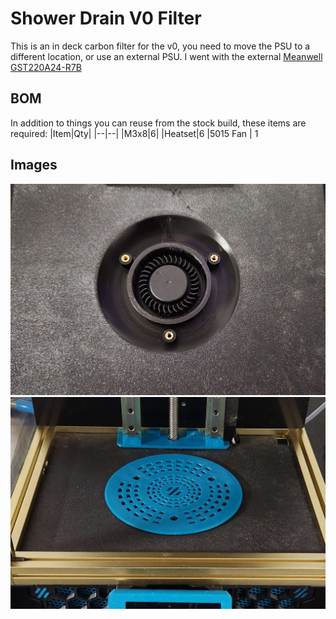 Shower Drain V0 Filter
============

This is an in deck carbon filter for the v0, you need to move the PSU to a different location, or use an external PSU. I went with the external [Meanwell GST220A24-R7B](https://www.amazon.com/gp/product/B01515NRL2/ref=ppx_yo_dt_b_search_asin_title?ie=UTF8&psc=1)


BOM
-----------------

In addition to things you can reuse from the stock build, these items are
required:
|Item|Qty|
|--|--|
|M3x8|6|
|Heatset|6
|5015 Fan | 1


Images
-----------------
![1](Images/1.png) 
![1](Images/2.png) 
